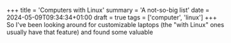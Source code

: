 +++
title = 'Computers with Linux'
summary = 'A not-so-big list'
date = 2024-05-09T09:34:34+01:00
draft = true
tags = ['computer', 'linux']
+++
So I've been looking around for customizable laptops (the "with Linux" ones usually have that feature) and found some valuable
